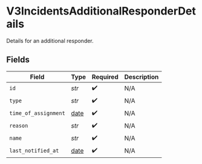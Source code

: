 # V3IncidentsAdditionalResponderDetails

Details for an additional responder.


## Fields

| Field                                                                | Type                                                                 | Required                                                             | Description                                                          |
| -------------------------------------------------------------------- | -------------------------------------------------------------------- | -------------------------------------------------------------------- | -------------------------------------------------------------------- |
| `id`                                                                 | *str*                                                                | :heavy_check_mark:                                                   | N/A                                                                  |
| `type`                                                               | *str*                                                                | :heavy_check_mark:                                                   | N/A                                                                  |
| `time_of_assignment`                                                 | [date](https://docs.python.org/3/library/datetime.html#date-objects) | :heavy_check_mark:                                                   | N/A                                                                  |
| `reason`                                                             | *str*                                                                | :heavy_check_mark:                                                   | N/A                                                                  |
| `name`                                                               | *str*                                                                | :heavy_check_mark:                                                   | N/A                                                                  |
| `last_notified_at`                                                   | [date](https://docs.python.org/3/library/datetime.html#date-objects) | :heavy_check_mark:                                                   | N/A                                                                  |